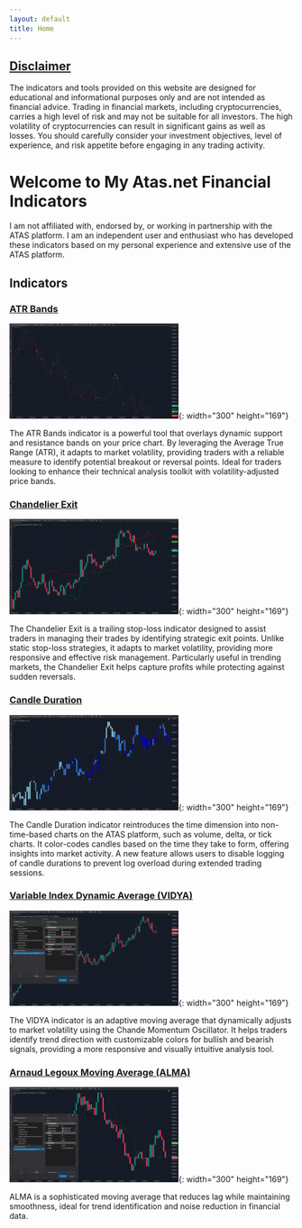 ```yaml
---
layout: default
title: Home
---
```

## [Disclaimer](disclaimer.md)
The indicators and tools provided on this website are designed for educational and informational purposes only and are not intended as financial advice. Trading in financial markets, including cryptocurrencies, carries a high level of risk and may not be suitable for all investors. The high volatility of cryptocurrencies can result in significant gains as well as losses. You should carefully consider your investment objectives, level of experience, and risk appetite before engaging in any trading activity.

# Welcome to My Atas.net Financial Indicators
I am not affiliated with, endorsed by, or working in partnership with the ATAS platform. I am an independent user and enthusiast who has developed these indicators based on my personal experience and extensive use of the ATAS platform.

## Indicators

### [ATR Bands](./indicators/atr-bands.md)
![ATR Bands Thumbnail](./assets/image/atr-bands-thumb.png){: width="300" height="169"}


The ATR Bands indicator is a powerful tool that overlays dynamic support and resistance bands on your price chart. By leveraging the Average True Range (ATR), it adapts to market volatility, providing traders with a reliable measure to identify potential breakout or reversal points. Ideal for traders looking to enhance their technical analysis toolkit with volatility-adjusted price bands.

### [Chandelier Exit](./indicators/chandelier-exit.md)
![Chandelier exit Thumbnail](./assets/image/chandelier-exit-thumb.png){: width="300" height="169"}

 The Chandelier Exit is a trailing stop-loss indicator designed to assist traders in managing their trades by identifying strategic exit points. Unlike static stop-loss strategies, it adapts to market volatility, providing more responsive and effective risk management. Particularly useful in trending markets, the Chandelier Exit helps capture profits while protecting against sudden reversals.

### [Candle Duration](./indicators/candle-duration.md)
![Candle Duration Thumbnail](./assets/image/candle-duration-thumb.png){: width="300" height="169"}

The Candle Duration indicator reintroduces the time dimension into non-time-based charts on the ATAS platform, such as volume, delta, or tick charts. It color-codes candles based on the time they take to form, offering insights into market activity. A new feature allows users to disable logging of candle durations to prevent log overload during extended trading sessions.

### [Variable Index Dynamic Average (VIDYA)](./indicators/vidya.md)
![Vidya Thumbnail](./assets/image/vidya-thumb.png){: width="300" height="169"}

The VIDYA indicator is an adaptive moving average that dynamically adjusts to market volatility using the Chande Momentum Oscillator. It helps traders identify trend direction with customizable colors for bullish and bearish signals, providing a more responsive and visually intuitive analysis tool.

### [Arnaud Legoux Moving Average (ALMA)](./indicators/alma.md)
![Alma Thumbnail](./assets/image/alma-thumb.png){: width="300" height="169"}

ALMA is a sophisticated moving average that reduces lag while maintaining smoothness, ideal for trend identification and noise reduction in financial data.

